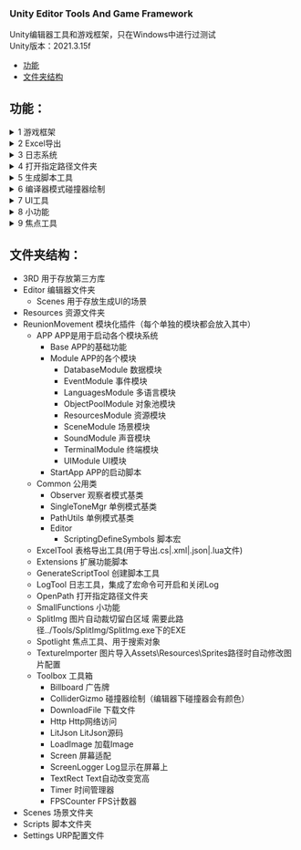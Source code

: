 ### Unity Editor Tools And Game Framework
Unity编辑器工具和游戏框架，只在Windows中进行过测试<br>
Unity版本：2021.3.15f<br>

- [功能](#Function)
- [文件夹结构](#FolderStructure)

## 功能：<a name="Function"></a>
<details>
<summary>1 游戏框架</summary>
<br>
其中包含了以下模块<br>
- 数据模块<br>
- 事件模块<br>
- 多语言模块<br>
- 对象池模块<br>
- 资源模块<br>
- 场景模块<br>
- 声音模块<br>
- 终端模块<br>
- UI模块<br>
<br>
</details>
<details>
  
<summary>2 Excel导出</summary>
<br>
在指定的表格中的数据可以保存为以下格式文件<br>
- .cs<br>
- .xml<br>
- .json<br>
- lua<br>
<br>

![inspector](https://github.com/JackeAstray/EditorTools/blob/main/Screenshot/%E5%B1%8F%E5%B9%95%E6%88%AA%E5%9B%BE%202023-09-11%20130523.png)
</details>

<details>
<summary>3 日志系统</summary>
<br>
![inspector](https://github.com/JackeAstray/EditorTools/blob/main/Screenshot/%E5%B1%8F%E5%B9%95%E6%88%AA%E5%9B%BE%202023-09-11%20130502.png)<br>
<br>
开启宏之后输入以下代码就可以使用，关闭宏之后日志就不会输出<br>
<br>
```csharp
Log.Debug("Hello Word");
Log.Info("Hello Word");
Log.Warning("Hello Word");
Log.Error("Hello Word");
Log.Fatal("Hello Word");
```
</details>

<details>
<summary>4 打开指定路径文件夹</summary>
<br>
该功能用于打开Unity的一些路径<br>
<br>
  
![inspector](https://github.com/JackeAstray/EditorTools/blob/main/Screenshot/%E5%B1%8F%E5%B9%95%E6%88%AA%E5%9B%BE%202023-09-11%20130517.png)
</details>

<details>
<summary>5 生成脚本工具</summary>
<br>
生成脚本工具使用说明<br>
1、输入要生成类的名称<br>
2、选择要生成的模板<br>
3、点击创建脚本即可<br>
【ReunionMovement\Editor\Resources\Txt】该路径用于存放模板<br>
<br>
  
![inspector](https://github.com/JackeAstray/EditorTools/blob/main/Screenshot/%E5%B1%8F%E5%B9%95%E6%88%AA%E5%9B%BE%202023-09-11%20130428.png)

</details>

<details>
<summary>6 编译器模式碰撞器绘制</summary>
<br>
启用PHYSICS宏（一般只用这个），后在编辑器视图可以看见碰撞器范围<br>
<br>

![inspector](https://github.com/JackeAstray/EditorTools/blob/main/Screenshot/%E5%B1%8F%E5%B9%95%E6%88%AA%E5%9B%BE%202023-09-11%20130511.png)
</details>

<details>
<summary>7 UI工具</summary>
<br>
UI工具使用说明<br>
1、输入要生成类的名称<br>
2、点击创建场景（创建的场景后缀为UIPlane的对象就是UI）<br>
2、点击创建脚本（创建一个UI类用于管理UI）<br>
3、点击绑定脚本（将创建的UI脚本绑定到UI上）<br>
4、将当前场景中的UI导出为预制体（该项在编辑完UI后，点击一次就可以将UI导出到指定路径，替换掉老的UI）<br>
<br>
  
![inspector](https://github.com/JackeAstray/EditorTools/blob/main/Screenshot/%E5%B1%8F%E5%B9%95%E6%88%AA%E5%9B%BE%202023-09-11%20130414.png)
</details>

<details>
<summary>8 小功能</summary>
<br>
包含的功能有给场景添加屏幕日志、给场景添加FPS、给场景选中的对象添加多语言用脚本、场景切换、修改版本号<br>
<br>

![inspector](https://github.com/JackeAstray/EditorTools/blob/main/Screenshot/%E5%B1%8F%E5%B9%95%E6%88%AA%E5%9B%BE%202023-09-11%20130336.png)
</details>

<details>
<summary>9 焦点工具</summary>
<br>
查找资源并将该资源设为焦点 快捷键Control + L<br>
<br>
  
![inspector](https://github.com/JackeAstray/EditorTools/blob/main/Screenshot/%E5%B1%8F%E5%B9%95%E6%88%AA%E5%9B%BE%202023-09-11%20130454.png)
</details>


## 文件夹结构：<a name="FolderStructure"></a>
- 3RD                   用于存放第三方库<br>
- Editor                编辑器文件夹<br>
  - Scenes              用于存放生成UI的场景<br>
- Resources             资源文件夹<br>
- ReunionMovement       模块化插件（每个单独的模块都会放入其中）<br>
  - APP                APP是用于启动各个模块系统<br>
    - Base            APP的基础功能<br>
    - Module          APP的各个模块<br>
      - DatabaseModule    数据模块<br>
      - EventModule       事件模块<br>
      - LanguagesModule   多语言模块<br>
      - ObjectPoolModule  对象池模块<br>
      - ResourcesModule   资源模块<br>
      - SceneModule       场景模块<br>
      - SoundModule       声音模块<br>
      - TerminalModule    终端模块<br>
      - UIModule          UI模块<br>
    - StartApp        APP的启动脚本<br>
  - Common             公用类<br>
    - Observer        观察者模式基类<br>
    - SingleToneMgr   单例模式基类<br>
    - PathUtils       单例模式基类<br>
    - Editor          <br>
      - ScriptingDefineSymbols  脚本宏<br>
  - ExcelTool          表格导出工具(用于导出.cs|.xml|.json|.lua文件)<br>
  - Extensions         扩展功能脚本<br>
  - GenerateScriptTool 创建脚本工具<br>
  - LogTool            日志工具，集成了宏命令可开启和关闭Log<br>
  - OpenPath           打开指定路径文件夹<br>
  - SmallFunctions     小功能<br>
  - SplitImg           图片自动裁切留白区域  需要此路径../Tools/SplitImg/SplitImg.exe下的EXE<br>
  - Spotlight          焦点工具、用于搜索对象<br>
  - TextureImporter    图片导入Assets\Resources\Sprites路径时自动修改图片配置<br>
  - Toolbox            工具箱<br>
    - Billboard       广告牌<br>
    - ColliderGizmo   碰撞器绘制（编辑器下碰撞器会有颜色）<br>
    - DownloadFile    下载文件<br>
    - Http            Http网络访问<br>
    - LitJson         LitJson源码<br>
    - LoadImage       加载Image<br>
    - Screen          屏幕适配<br>
    - ScreenLogger    Log显示在屏幕上<br>
    - TextRect        Text自动改变宽高<br>
    - Timer           时间管理器<br>
    - FPSCounter      FPS计数器<br>
- Scenes                场景文件夹<br>
- Scripts               脚本文件夹<br>
- Settings              URP配置文件<br>
